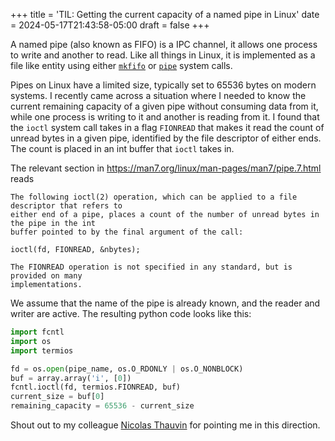 +++
title = 'TIL: Getting the current capacity of a named pipe in Linux'
date = 2024-05-17T21:43:58-05:00
draft = false
+++

A named pipe (also known as FIFO) is a IPC channel, it allows one process to write and another to read. Like all things
in Linux, it is implemented as a file like entity using either [`mkfifo`](https://man7.org/linux/man-pages/man3/mkfifo.3.html) or [`pipe`](https://man7.org/linux/man-pages/man2/pipe.2.html) system calls.

Pipes on Linux have a limited size, typically set to 65536 bytes on modern systems. I recently came across a situation where I needed to know the current remaining capacity of a given pipe without consuming data from it, while one process is writing to it and another is reading from it. I found that the `ioctl` system call takes in a flag `FIONREAD` that makes it read the count of unread bytes in a given pipe, identified by the file descriptor of either ends. The count is placed in an int buffer that `ioctl` takes in.

The relevant section in https://man7.org/linux/man-pages/man7/pipe.7.html reads

```
The following ioctl(2) operation, which can be applied to a file descriptor that refers to 
either end of a pipe, places a count of the number of unread bytes in the pipe in the int 
buffer pointed to by the final argument of the call:

ioctl(fd, FIONREAD, &nbytes);

The FIONREAD operation is not specified in any standard, but is provided on many
implementations.
```

We assume that the name of the pipe is already known, and the reader and writer are active. The resulting python code looks like this:

```python
import fcntl
import os
import termios

fd = os.open(pipe_name, os.O_RDONLY | os.O_NONBLOCK)
buf = array.array('i', [0])
fcntl.ioctl(fd, termios.FIONREAD, buf)
current_size = buf[0]
remaining_capacity = 65536 - current_size
```

Shout out to my colleague [Nicolas Thauvin](https://github.com/orgrim) for pointing me in this direction.
